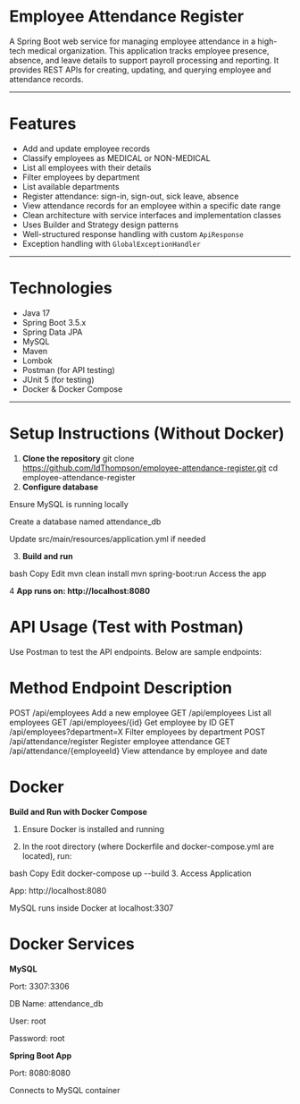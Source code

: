 # Employee Attendance Register

A Spring Boot web service for managing employee attendance in a high-tech medical organization. This application tracks employee presence, absence, and leave details to support payroll processing and reporting. It provides REST APIs for creating, updating, and querying employee and attendance records.

---

# Features

- Add and update employee records
- Classify employees as MEDICAL or NON-MEDICAL
- List all employees with their details
- Filter employees by department
- List available departments
- Register attendance: sign-in, sign-out, sick leave, absence
- View attendance records for an employee within a specific date range
- Clean architecture with service interfaces and implementation classes
- Uses Builder and Strategy design patterns
- Well-structured response handling with custom `ApiResponse`
- Exception handling with `GlobalExceptionHandler`

---

# Technologies

- Java 17  
- Spring Boot 3.5.x  
- Spring Data JPA  
- MySQL  
- Maven  
- Lombok  
- Postman (for API testing)  
- JUnit 5 (for testing)  
- Docker & Docker Compose

---

# Setup Instructions (Without Docker)

1. **Clone the repository**
   git clone https://github.com/IdThompson/employee-attendance-register.git
   cd employee-attendance-register
2. **Configure database**

Ensure MySQL is running locally

Create a database named attendance_db

Update src/main/resources/application.yml if needed

3. **Build and run**

bash
Copy
Edit
mvn clean install
mvn spring-boot:run
Access the app

4 **App runs on: http://localhost:8080**

# API Usage (Test with Postman)
Use Postman to test the API endpoints. Below are sample endpoints:

# Method	Endpoint	Description
POST	/api/employees	Add a new employee
GET	/api/employees	List all employees
GET	/api/employees/{id}	Get employee by ID
GET	/api/employees?department=X	Filter employees by department
POST	/api/attendance/register	Register employee attendance
GET	/api/attendance/{employeeId}	View attendance by employee and date

# Docker
**Build and Run with Docker Compose**
1. Ensure Docker is installed and running

2. In the root directory (where Dockerfile and docker-compose.yml are located), run:

bash
Copy
Edit
docker-compose up --build
3. Access Application

App: http://localhost:8080

MySQL runs inside Docker at localhost:3307

# Docker Services
**MySQL**

Port: 3307:3306

DB Name: attendance_db

User: root

Password: root

**Spring Boot App**

Port: 8080:8080

Connects to MySQL container
